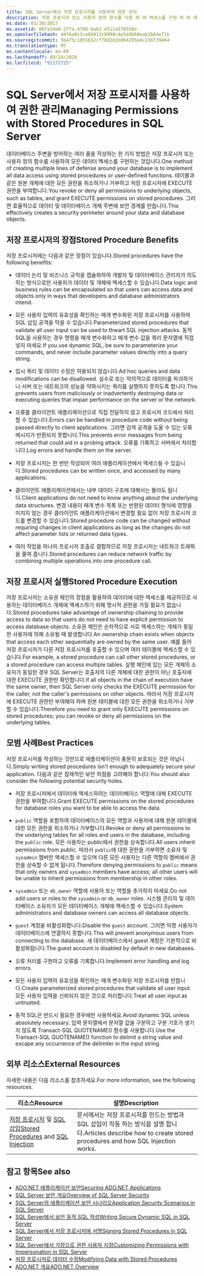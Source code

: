 ```yaml
---
title: SQL Server에서 저장 프로시저를 사용하여 권한 관리
description: 저장 프로시저 또는 사용자 정의 함수를 사용 하 여 액세스를 구현 하 여 데이터 및 데이터베이스 개체에 대 한 액세스를 제한 하는 방법을 알아봅니다.
ms.date: 03/30/2017
ms.assetid: 08fa34e8-2ffa-470d-ba62-e511a5f8558e
ms.openlocfilehash: 44f6a0c3ca6b913c8998c4e5ddb60eab2b64e71b
ms.sourcegitcommit: 5b475c1855b32cf78d2d1bbb4295e4c236f39464
ms.translationtype: MT
ms.contentlocale: ko-KR
ms.lasthandoff: 09/24/2020
ms.locfileid: "91172725"
---
```

# <a name="managing-permissions-with-stored-procedures-in-sql-server"></a><span data-ttu-id="d3215-103">SQL Server에서 저장 프로시저를 사용하여 권한 관리</span><span class="sxs-lookup"><span data-stu-id="d3215-103">Managing Permissions with Stored Procedures in SQL Server</span></span>

<span data-ttu-id="d3215-104">데이터베이스 주변을 방어하는 여러 줄을 작성하는 한 가지 방법은 저장 프로시저 또는 사용자 정의 함수를 사용하여 모든 데이터 액세스를 구현하는 것입니다.</span><span class="sxs-lookup"><span data-stu-id="d3215-104">One method of creating multiple lines of defense around your database is to implement all data access using stored procedures or user-defined functions.</span></span> <span data-ttu-id="d3215-105">테이블과 같은 원본 개체에 대한 모든 권한을 취소하거나 거부하고 저장 프로시저에 EXECUTE 권한을 부여합니다.</span><span class="sxs-lookup"><span data-stu-id="d3215-105">You revoke or deny all permissions to underlying objects, such as tables, and grant EXECUTE permissions on stored procedures.</span></span> <span data-ttu-id="d3215-106">그러면 효율적으로 데이터 및 데이터베이스 개체 주변에 보안 경계를 만듭니다.</span><span class="sxs-lookup"><span data-stu-id="d3215-106">This effectively creates a security perimeter around your data and database objects.</span></span>  
  
## <a name="stored-procedure-benefits"></a><span data-ttu-id="d3215-107">저장 프로시저의 장점</span><span class="sxs-lookup"><span data-stu-id="d3215-107">Stored Procedure Benefits</span></span>  

 <span data-ttu-id="d3215-108">저장 프로시저에는 다음과 같은 장점이 있습니다.</span><span class="sxs-lookup"><span data-stu-id="d3215-108">Stored procedures have the following benefits:</span></span>  
  
- <span data-ttu-id="d3215-109">데이터 논리 및 비즈니스 규칙을 캡슐화하여 개발자 및 데이터베이스 관리자가 의도하는 방식으로만 사용자가 데이터 및 개체에 액세스할 수 있습니다.</span><span class="sxs-lookup"><span data-stu-id="d3215-109">Data logic and business rules can be encapsulated so that users can access data and objects only in ways that developers and database administrators intend.</span></span>  
  
- <span data-ttu-id="d3215-110">모든 사용자 입력의 유효성을 확인하는 매개 변수화된 저장 프로시저를 사용하여 SQL 삽입 공격을 막을 수 있습니다.</span><span class="sxs-lookup"><span data-stu-id="d3215-110">Parameterized stored procedures that validate all user input can be used to thwart SQL injection attacks.</span></span> <span data-ttu-id="d3215-111">동적 SQL을 사용하는 경우 명령을 매개 변수화하고 매개 변수 값을 쿼리 문자열에 직접 넣지 마세요.</span><span class="sxs-lookup"><span data-stu-id="d3215-111">If you use dynamic SQL, be sure to parameterize your commands, and never include parameter values directly into a query string.</span></span>  
  
- <span data-ttu-id="d3215-112">임시 쿼리 및 데이터 수정은 허용되지 않습니다.</span><span class="sxs-lookup"><span data-stu-id="d3215-112">Ad hoc queries and data modifications can be disallowed.</span></span> <span data-ttu-id="d3215-113">실수로 또는 악의적으로 데이터를 파괴하거나 서버 또는 네트워크의 성능을 약화시키는 쿼리를 실행하지 못하도록 합니다.</span><span class="sxs-lookup"><span data-stu-id="d3215-113">This prevents users from maliciously or inadvertently destroying data or executing queries that impair performance on the server or the network.</span></span>  
  
- <span data-ttu-id="d3215-114">오류를 클라이언트 애플리케이션으로 직접 전달하지 않고 프로시저 코드에서 처리할 수 있습니다.</span><span class="sxs-lookup"><span data-stu-id="d3215-114">Errors can be handled in procedure code without being passed directly to client applications.</span></span> <span data-ttu-id="d3215-115">그러면 검색 공격을 도울 수 있는 오류 메시지가 반환되지 못합니다.</span><span class="sxs-lookup"><span data-stu-id="d3215-115">This prevents error messages from being returned that could aid in a probing attack.</span></span> <span data-ttu-id="d3215-116">오류를 기록하고 서버에서 처리합니다.</span><span class="sxs-lookup"><span data-stu-id="d3215-116">Log errors and handle them on the server.</span></span>  
  
- <span data-ttu-id="d3215-117">저장 프로시저는 한 번만 작성되어 여러 애플리케이션에서 액세스될 수 있습니다.</span><span class="sxs-lookup"><span data-stu-id="d3215-117">Stored procedures can be written once, and accessed by many applications.</span></span>  
  
- <span data-ttu-id="d3215-118">클라이언트 애플리케이션에서는 내부 데이터 구조에 대해서는 몰라도 됩니다.</span><span class="sxs-lookup"><span data-stu-id="d3215-118">Client applications do not need to know anything about the underlying data structures.</span></span> <span data-ttu-id="d3215-119">변경 내용이 매개 변수 목록 또는 반환된 데이터 형식에 영향을 미치지 않는 경우 클라이언트 애플리케이션에서 변경할 필요 없이 저장 프로시저 코드를 변경할 수 있습니다.</span><span class="sxs-lookup"><span data-stu-id="d3215-119">Stored procedure code can be changed without requiring changes in client applications as long as the changes do not affect parameter lists or returned data types.</span></span>  
  
- <span data-ttu-id="d3215-120">여러 작업을 하나의 프로시저 호출로 결합하므로 저장 프로시저는 네트워크 트래픽을 줄여 줍니다.</span><span class="sxs-lookup"><span data-stu-id="d3215-120">Stored procedures can reduce network traffic by combining multiple operations into one procedure call.</span></span>  
  
## <a name="stored-procedure-execution"></a><span data-ttu-id="d3215-121">저장 프로시저 실행</span><span class="sxs-lookup"><span data-stu-id="d3215-121">Stored Procedure Execution</span></span>  

 <span data-ttu-id="d3215-122">저장 프로시저는 소유권 체인의 장점을 활용하여 데이터에 대한 액세스를 제공하므로 사용자는 데이터베이스 개체에 액세스하기 위해 명시적 권한을 가질 필요가 없습니다.</span><span class="sxs-lookup"><span data-stu-id="d3215-122">Stored procedures take advantage of ownership chaining to provide access to data so that users do not need to have explicit permission to access database objects.</span></span> <span data-ttu-id="d3215-123">소유권 체인은 순차적으로 서로 액세스하는 개체가 동일한 사용자에 의해 소유될 때 발생합니다.</span><span class="sxs-lookup"><span data-stu-id="d3215-123">An ownership chain exists when objects that access each other sequentially are owned by the same user.</span></span> <span data-ttu-id="d3215-124">예를 들어 저장 프로시저가 다른 저장 프로시저를 호출할 수 있으며 여러 테이블에 액세스할 수 있습니다.</span><span class="sxs-lookup"><span data-stu-id="d3215-124">For example, a stored procedure can call other stored procedures, or a stored procedure can access multiple tables.</span></span> <span data-ttu-id="d3215-125">실행 체인에 있는 모든 개체의 소유자가 동일한 경우 SQL Server는 호출자의 다른 개체에 대한 권한이 아닌 호출자에 대한 EXECUTE 권한만 확인합니다.</span><span class="sxs-lookup"><span data-stu-id="d3215-125">If all objects in the chain of execution have the same owner, then SQL Server only checks the EXECUTE permission for the caller, not the caller's permissions on other objects.</span></span> <span data-ttu-id="d3215-126">따라서 저장 프로시저에 EXECUTE 권한만 부여해야 하며 원본 테이블에 대한 모든 권한을 취소하거나 거부할 수 있습니다.</span><span class="sxs-lookup"><span data-stu-id="d3215-126">Therefore you need to grant only EXECUTE permissions on stored procedures; you can revoke or deny all permissions on the underlying tables.</span></span>  
  
## <a name="best-practices"></a><span data-ttu-id="d3215-127">모범 사례</span><span class="sxs-lookup"><span data-stu-id="d3215-127">Best Practices</span></span>  

 <span data-ttu-id="d3215-128">저장 프로시저를 작성하는 것만으로 애플리케이션이 충분히 보호되는 것은 아닙니다.</span><span class="sxs-lookup"><span data-stu-id="d3215-128">Simply writing stored procedures isn't enough to adequately secure your application.</span></span> <span data-ttu-id="d3215-129">다음과 같은 잠재적인 보안 허점을 고려해야 합니다.</span><span class="sxs-lookup"><span data-stu-id="d3215-129">You should also consider the following potential security holes.</span></span>  
  
- <span data-ttu-id="d3215-130">저장 프로시저에서 데이터에 액세스하려는 데이터베이스 역할에 대해 EXECUTE 권한을 부여합니다.</span><span class="sxs-lookup"><span data-stu-id="d3215-130">Grant EXECUTE permissions on the stored procedures for database roles you want to be able to access the data.</span></span>  
  
- <span data-ttu-id="d3215-131">`public` 역할을 포함하여 데이터베이스의 모든 역할과 사용자에 대해 원본 테이블에 대한 모든 권한을 취소하거나 거부합니다.</span><span class="sxs-lookup"><span data-stu-id="d3215-131">Revoke or deny all permissions to the underlying tables for all roles and users in the database, including the `public` role.</span></span> <span data-ttu-id="d3215-132">모든 사용자는 public에서 권한을 상속합니다.</span><span class="sxs-lookup"><span data-stu-id="d3215-132">All users inherit permissions from public.</span></span> <span data-ttu-id="d3215-133">따라서 `public`에 대한 권한을 거부하면 소유자 및 `sysadmin` 멤버만 액세스할 수 있으며 다른 모든 사용자는 다른 역할의 멤버에서 권한을 상속할 수 없게 됩니다.</span><span class="sxs-lookup"><span data-stu-id="d3215-133">Therefore denying permissions to `public` means that only owners and `sysadmin` members have access; all other users will be unable to inherit permissions from membership in other roles.</span></span>  
  
- <span data-ttu-id="d3215-134">`sysadmin` 또는 `db_owner` 역할에 사용자 또는 역할을 추가하지 마세요.</span><span class="sxs-lookup"><span data-stu-id="d3215-134">Do not add users or roles to the `sysadmin` or `db_owner` roles.</span></span> <span data-ttu-id="d3215-135">시스템 관리자 및 데이터베이스 소유자가 모든 데이터베이스 개체에 액세스할 수 있습니다.</span><span class="sxs-lookup"><span data-stu-id="d3215-135">System administrators and database owners can access all database objects.</span></span>  
  
- <span data-ttu-id="d3215-136">`guest` 계정을 비활성화합니다.</span><span class="sxs-lookup"><span data-stu-id="d3215-136">Disable the `guest` account.</span></span> <span data-ttu-id="d3215-137">그러면 익명 사용자가 데이터베이스에 연결하지 못합니다.</span><span class="sxs-lookup"><span data-stu-id="d3215-137">This will prevent anonymous users from connecting to the database.</span></span> <span data-ttu-id="d3215-138">새 데이터베이스에서 guest 계정은 기본적으로 비활성화됩니다.</span><span class="sxs-lookup"><span data-stu-id="d3215-138">The guest account is disabled by default in new databases.</span></span>  
  
- <span data-ttu-id="d3215-139">오류 처리를 구현하고 오류를 기록합니다.</span><span class="sxs-lookup"><span data-stu-id="d3215-139">Implement error handling and log errors.</span></span>  
  
- <span data-ttu-id="d3215-140">모든 사용자 입력의 유효성을 확인하는 매개 변수화된 저장 프로시저를 만듭니다.</span><span class="sxs-lookup"><span data-stu-id="d3215-140">Create parameterized stored procedures that validate all user input.</span></span> <span data-ttu-id="d3215-141">모든 사용자 입력을 신뢰되지 않은 것으로 처리합니다.</span><span class="sxs-lookup"><span data-stu-id="d3215-141">Treat all user input as untrusted.</span></span>  
  
- <span data-ttu-id="d3215-142">동적 SQL은 반드시 필요한 경우에만 사용하세요.</span><span class="sxs-lookup"><span data-stu-id="d3215-142">Avoid dynamic SQL unless absolutely necessary.</span></span> <span data-ttu-id="d3215-143">입력 문자열에서 문자열 값을 구분하고 구분 기호가 생기지 않도록 Transact-SQL QUOTENAME() 함수를 사용합니다.</span><span class="sxs-lookup"><span data-stu-id="d3215-143">Use the Transact-SQL QUOTENAME() function to delimit a string value and escape any occurrence of the delimiter in the input string.</span></span>  
  
## <a name="external-resources"></a><span data-ttu-id="d3215-144">외부 리소스</span><span class="sxs-lookup"><span data-stu-id="d3215-144">External Resources</span></span>  

 <span data-ttu-id="d3215-145">자세한 내용은 다음 리소스를 참조하세요.</span><span class="sxs-lookup"><span data-stu-id="d3215-145">For more information, see the following resources.</span></span>  
  
|<span data-ttu-id="d3215-146">리소스</span><span class="sxs-lookup"><span data-stu-id="d3215-146">Resource</span></span>|<span data-ttu-id="d3215-147">설명</span><span class="sxs-lookup"><span data-stu-id="d3215-147">Description</span></span>|  
|--------------|-----------------|  
|<span data-ttu-id="d3215-148">[저장 프로시저](/sql/relational-databases/stored-procedures/stored-procedures-database-engine) 및 [SQL 삽입](/sql/relational-databases/security/sql-injection)</span><span class="sxs-lookup"><span data-stu-id="d3215-148">[Stored Procedures](/sql/relational-databases/stored-procedures/stored-procedures-database-engine) and [SQL Injection](/sql/relational-databases/security/sql-injection)</span></span>|<span data-ttu-id="d3215-149">문서에서는 저장 프로시저를 만드는 방법과 SQL 삽입이 작동 하는 방식을 설명 합니다.</span><span class="sxs-lookup"><span data-stu-id="d3215-149">Articles describe how to create stored procedures and how SQL Injection works.</span></span>|  
  
## <a name="see-also"></a><span data-ttu-id="d3215-150">참고 항목</span><span class="sxs-lookup"><span data-stu-id="d3215-150">See also</span></span>

- [<span data-ttu-id="d3215-151">ADO.NET 애플리케이션 보안</span><span class="sxs-lookup"><span data-stu-id="d3215-151">Securing ADO.NET Applications</span></span>](../securing-ado-net-applications.md)
- [<span data-ttu-id="d3215-152">SQL Server 보안 개요</span><span class="sxs-lookup"><span data-stu-id="d3215-152">Overview of SQL Server Security</span></span>](overview-of-sql-server-security.md)
- [<span data-ttu-id="d3215-153">SQL Server의 애플리케이션 보안 시나리오</span><span class="sxs-lookup"><span data-stu-id="d3215-153">Application Security Scenarios in SQL Server</span></span>](application-security-scenarios-in-sql-server.md)
- [<span data-ttu-id="d3215-154">SQL Server에서 보안 동적 SQL 작성</span><span class="sxs-lookup"><span data-stu-id="d3215-154">Writing Secure Dynamic SQL in SQL Server</span></span>](writing-secure-dynamic-sql-in-sql-server.md)
- [<span data-ttu-id="d3215-155">SQL Server에서 저장 프로시저에 서명</span><span class="sxs-lookup"><span data-stu-id="d3215-155">Signing Stored Procedures in SQL Server</span></span>](signing-stored-procedures-in-sql-server.md)
- [<span data-ttu-id="d3215-156">SQL Server에서 가장으로 권한 사용자 지정</span><span class="sxs-lookup"><span data-stu-id="d3215-156">Customizing Permissions with Impersonation in SQL Server</span></span>](customizing-permissions-with-impersonation-in-sql-server.md)
- [<span data-ttu-id="d3215-157">저장 프로시저로 데이터 수정</span><span class="sxs-lookup"><span data-stu-id="d3215-157">Modifying Data with Stored Procedures</span></span>](../modifying-data-with-stored-procedures.md)
- [<span data-ttu-id="d3215-158">ADO.NET 개요</span><span class="sxs-lookup"><span data-stu-id="d3215-158">ADO.NET Overview</span></span>](../ado-net-overview.md)

